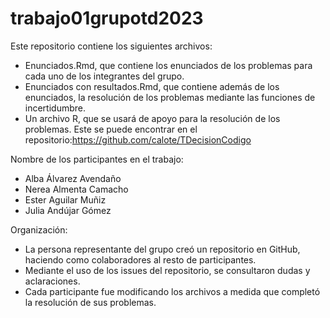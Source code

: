 # trabajo01grupotd2023
Este repositorio contiene los siguientes archivos:
- Enunciados.Rmd, que contiene los enunciados de los problemas para cada uno de los integrantes del grupo.
- Enunciados con resultados.Rmd, que contiene además de los enunciados, la resolución de los problemas mediante las funciones de incertidumbre.
- Un archivo R, que se usará de apoyo para la resolución de los problemas. Este se puede encontrar en el repositorio:https://github.com/calote/TDecisionCodigo

Nombre de los participantes en el trabajo:
- Alba Álvarez Avendaño
- Nerea Almenta Camacho
- Ester Aguilar Muñiz
- Julia Andújar Gómez

Organización:
- La persona representante del grupo creó un repositorio en GitHub, haciendo como colaboradores al resto de participantes.
- Mediante el uso de los issues del repositorio, se consultaron dudas y aclaraciones.
- Cada participante fue modificando los archivos a medida que completó la resolución de sus problemas.
